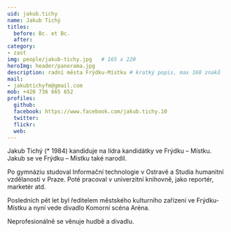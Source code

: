 ```yaml
---
uid: jakub.tichy
name: Jakub Tichý
titles:
  before: Bc. et Bc.
  after:
category:
- zast
img: people/jakub-tichy.jpg   # 165 x 220
heroImg: header/panorama.jpg
description: radní města Frýdku-Místku # kratký popis, max 160 znaků
mail:
- jakubtichyfm@gmail.com
mob: +420 736 665 652
profiles:
  github:                 
  facebook: https://www.facebook.com/jakub.tichy.10 
  twitter: 		  
  flickr:
  web:
---
```


Jakub Tichý (* 1984) kandiduje na lídra kandidátky ve Frýdku – Místku. Jakub se ve Frýdku – Místku také narodil.

Po gymnáziu studoval Informační technologie v Ostravě a Studia humanitní vzdělanosti v Praze. Poté pracoval v univerzitní knihovně, jako reportér, marketér atd.

Posledních pět let byl ředitelem městského kulturního zařízení ve Frýdku-Místku a nyní vede divadlo Komorní scéna Aréna.

Neprofesionálně se věnuje hudbě a divadlu.
